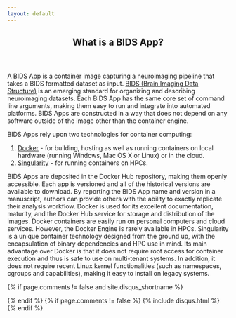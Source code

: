 ```yaml
---
layout: default
---
```


<article class="post-container post-container--single">
  <header class="post-header">
    <h1 class="post-title">What is a BIDS App?</h1>
  </header>

  <p>
    A BIDS App is a container image capturing a neuroimaging pipeline that takes
    a BIDS formatted dataset as input.
    <a href="http://bids.neuroimaging.io"
      >BIDS (Brain Imaging Data Structure)</a
    >
    is an emerging standard for organizing and describing neuroimaging datasets.
    Each BIDS App has the same core set of command line arguments, making them
    easy to run and integrate into automated platforms. BIDS Apps are
    constructed in a way that does not depend on any software outside of the
    image other than the container engine.
  </p>
  <p>BIDS Apps rely upon two technologies for container computing:</p>

  <ol>
    <li>
      <a href="http://docker.com">Docker</a> - for building, hosting as well as
      running containers on local hardware (running Windows, Mac OS X or Linux)
      or in the cloud.
    </li>
    <li>
      <a href="http://singularity.lbl.gov/">Singularity</a> - for running
      containers on HPCs.
    </li>
  </ol>

  <p>
    BIDS Apps are deposited in the Docker Hub repository, making them openly
    accessible. Each app is versioned and all of the historical versions are
    available to download. By reporting the BIDS App name and version in a
    manuscript, authors can provide others with the ability to exactly replicate
    their analysis workflow. Docker is used for its excellent documentation,
    maturity, and the Docker Hub service for storage and distribution of the
    images. Docker containers are easily run on personal computers and cloud
    services. However, the Docker Engine is rarely available in HPCs.
    Singularity is a unique container technology designed from the ground up,
    with the encapsulation of binary dependencies and HPC use in mind. Its main
    advantage over Docker is that it does not require root access for container
    execution and thus is safe to use on multi-tenant systems. In addition, it
    does not require recent Linux kernel functionalities (such as namespaces,
    cgroups and capabilities), making it easy to install on legacy systems.
  </p>

  {% if page.comments != false and site.disqus_shortname %}
    <section id="disqus_thread"></section>
    <!-- /#disqus_thread -->
  {% endif %}
  {% if page.comments != false %}
    {% include disqus.html %}
  {% endif %}

</article>
